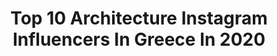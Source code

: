 ---
title: Top 10 Architecture Instagram Influencers In Greece In 2020
description: >-
  Find top architecture Instagram influencers in Greece in 2020. Most popular hashtags: #greece #wu #architecture #ig.
platform: Instagram
profiles:
  - username: "georgefakaros"
    fullname: >-
      George Fakaros
    location: "Greece"
    followers: 10315
    engagement: 682
    commentsToLikes: 0.005906
    avatar: "https://scontent-lht6-1.cdninstagram.com/v/t51.2885-19/s320x320/60486776_724959501253810_8029871101414735872_n.jpg?_nc_ht=scontent-lht6-1.cdninstagram.com&_nc_ohc=Vi_l_-ilnv4AX8wcX0w&oh=c56f1f1df0337bfe507a6c58877e18ae&oe=5EB5491E"
    verified: false
    hashtags: "#mykonosgreece, #kohsamui, #dronephotography, #coconuttree"
  - username: "k_studio_gr"
    fullname: >-
      K-STUDIO
    location: "Greece"
    followers: 29141
    engagement: 493
    commentsToLikes: 0.016445
    avatar: "https://scontent-amt2-1.cdninstagram.com/v/t51.2885-19/s320x320/40072605_2072903812722109_1648872905968189440_n.jpg?_nc_ht=scontent-amt2-1.cdninstagram.com&_nc_ohc=7W9rgsURQr0AX8gr7Wu&oh=4bff406afab2e725640256a74b67a8cc&oe=5EB36EAF"
    verified: false
    hashtags: "#costanavarino, #barbouni, #skiathos, #kaplankaya"
  - username: "ntar_ina"
    fullname: >-
      Darina Kryvko
    location: "Greece"
    followers: 14567
    engagement: 1090
    commentsToLikes: 0.010855
    avatar: "https://scontent-ams4-1.cdninstagram.com/v/t51.2885-19/s320x320/82873506_191198338783467_4074032314277953536_n.jpg?_nc_ht=scontent-ams4-1.cdninstagram.com&_nc_ohc=bmwDoT_kYdUAX_yAhS_&oh=7559683903fbb1a4e0408e557bedfdf0&oe=5EBA284A"
    verified: false
    hashtags: "#imissparis, #tastyfood, #yumyum, #girlsnight"
  - username: "kostasboukou"
    fullname: >-
      Kostas Bouk
    location: "Greece"
    followers: 17070
    engagement: 1013
    commentsToLikes: 0.111249
    avatar: "https://scontent-ams4-1.cdninstagram.com/v/t51.2885-19/s320x320/13706805_574335016071912_1258117110_a.jpg?_nc_ht=scontent-ams4-1.cdninstagram.com&_nc_ohc=j_k73ZX2zPgAX8Y83eu&oh=d93c6fc7272fce979c03e2bfa3e13838&oe=5EB7A923"
    verified: false
    hashtags: "#staysafe, #prodromos, #hello, #lefkes"
  - username: "aba_tziz"
    fullname: >-
      📷G🍁E🌎O♊R🍃G👍E
    location: "Greece"
    followers: 5461
    engagement: 1984
    commentsToLikes: 0.167632
    avatar: "https://scontent-lhr8-1.cdninstagram.com/v/t51.2885-19/s320x320/47582625_536054396870290_8924110071563026432_n.jpg?_nc_ht=scontent-lhr8-1.cdninstagram.com&_nc_ohc=gpZ1UFW-RX8AX8P5TWx&oh=29d653cb721db88249f525c00abe6ee8&oe=5EBBE122"
    verified: false
    hashtags: "#tlpicks, #thisisathens, #minimaldotcom, #ladadika"
  - username: "nikosgkanosofficial"
    fullname: >-
      Nikos Gkanos (Nicko)
    location: "Greece"
    followers: 58040
    engagement: 393
    commentsToLikes: 0.019068
    avatar: "https://scontent-amt2-1.cdninstagram.com/v/t51.2885-19/s320x320/88187927_541635389799255_1953042030309408768_n.jpg?_nc_ht=scontent-amt2-1.cdninstagram.com&_nc_ohc=rglBJxIF1K8AX8E6TSE&oh=58f4a68d1e2ffd20b400fa5691d0de33&oe=5EB8FD38"
    verified: true
    hashtags: "#kiamos, #performance, #city, #chocolate"
  - username: "milena_spanou"
    fullname: >-
      Milena Spanou
    location: "Greece"
    followers: 9015
    engagement: 1905
    commentsToLikes: 0.059512
    avatar: "https://scontent-ssn1-1.cdninstagram.com/v/t51.2885-19/s320x320/89710541_206437987370275_3312130035367804928_n.jpg?_nc_ht=scontent-ssn1-1.cdninstagram.com&_nc_ohc=8avqTY9e5aQAX-FHO61&oh=227ad087fff624c4db97fe7da2d05e06&oe=5EA2BC38"
    verified: false
    hashtags: "#zonestreet, #cityofathens, #oldathens, #hikaricreative"
  - username: "minogiannisvalantis"
    fullname: >-
      Valantis
    location: "Greece"
    followers: 84890
    engagement: 653
    commentsToLikes: 0.049780
    avatar: "https://scontent-lhr8-1.cdninstagram.com/v/t51.2885-19/s320x320/42128585_249727132384122_8209327281856839680_n.jpg?_nc_ht=scontent-lhr8-1.cdninstagram.com&_nc_ohc=1gNZV8f-TdwAX_7Tfs2&oh=c1d81a0e2977d54cb1325fbbe7aabd7f&oe=5EB9E1B5"
    verified: false
    hashtags: "#art, #kings, #pink, #architecturelovers"
  - username: "merm1gas"
    fullname: >-
      ᴋᴏsᴛᴀs ᴇғᴛʜɪᴍɪᴏᴘᴏᴜʟᴏs
    location: "Greece"
    followers: 6478
    engagement: 1684
    commentsToLikes: 0.046770
    avatar: "https://scontent-amt2-1.cdninstagram.com/v/t51.2885-19/s320x320/89847681_135750771209221_9199607982806007808_n.jpg?_nc_ht=scontent-amt2-1.cdninstagram.com&_nc_ohc=ds4EsAkYQ24AX-9QkON&oh=a72547450eb03dc5881ae25b831292bc&oe=5EBB8419"
    verified: false
    hashtags: "#serialshooters, #bokehcity, #way2ill, #streetsineurope"
  - username: "john.th.karageorgos"
    fullname: >-
      Ioannis Th. Karageorgos
    location: "Greece"
    followers: 3549
    engagement: 1780
    commentsToLikes: 0.116116
    avatar: "https://scontent-lhr8-1.cdninstagram.com/v/t51.2885-19/s320x320/84240930_124963415617447_4271700006458621952_n.jpg?_nc_ht=scontent-lhr8-1.cdninstagram.com&_nc_ohc=kO2xU16UTtEAX_3zdBY&oh=da671d9cac47819ca0afb3ad79a02928&oe=5EB9BB45"
    verified: false
    hashtags: "#savethedecay, #grime, #beautifuldestinations, #greeceunlimited"
---